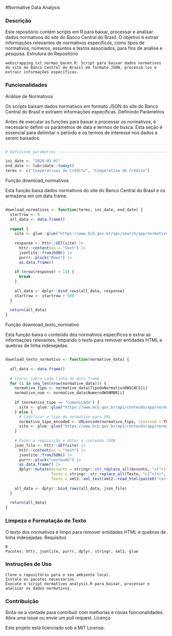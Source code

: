 #Normative Data Analysis

### Descrição

Este repositório contém scripts em R para baixar, processar e analisar dados normativos do site do Banco Central do Brasil. O objetivo é extrair informações relevantes de normativos específicos, como tipos de normativos, números, assuntos e textos associados, para fins de análise e pesquisa.
Estrutura do Repositório

    webscrapping_txt_normas_bacen.R: Script para baixar dados normativos do site do Banco Central do Brasil em formato JSON, processá-los e extrair informações específicas.

### Funcionalidades
Análise de Normativos

Os scripts baixam dados normativos em formato JSON do site do Banco Central do Brasil e extraem informações específicas.
Definindo Parâmetros

Antes de executar as funções para baixar e processar os normativos, é necessário definir os parâmetros de data e termos de busca. Esta seção é essencial para delimitar o período e os termos de interesse nos dados a serem baixados.

```r

# Definindo parâmetros ----------------------------------------------------

ini_date <- "2020-01-01"
end_date <- lubridate::today()
terms <- c("Cooperativas de Crédito", "Cooperativa de Crédito")
```
Função download_normativos

Esta função baixa dados normativos do site do Banco Central do Brasil e os armazena em um data frame.

```r

download_normativos <- function(terms, ini_date, end_date) {
  startrow <- 0
  all_data <- data.frame()
  
  repeat {
    site <- glue::glue("https://www.bcb.gov.br/api/search/app/normativos/buscanormativos?querytext=ContentType:normativo%20AND%20contentSource:normativos%20AND%20{terms}&rowlimit=500&startrow={startrow}&sortlist=Data1OWSDATE:descending&refinementfilters=Data:range(datetime({ini_date}),datetime({end_date}))")
    
    response <- httr::GET(site) |> 
      httr::content(as = "text") |> 
      jsonlite::fromJSON() |> 
      purrr::pluck("Rows") |> 
      as.data.frame()
    
    if (nrow(response) < 13) {
      break
    }
    
    all_data <- dplyr::bind_rows(all_data, response)
    startrow <- startrow + 500
  }
  
  return(all_data)
}
```
Função download_texto_normativo

Esta função baixa o conteúdo dos normativos específicos e extrai as informações relevantes, limpando o texto para remover entidades HTML e quebras de linha indesejadas.

```r

download_texto_normativo <- function(normative_data) {
  
  all_data <- data.frame()
  
  # Iterar sobre cada linha do data frame
  for (i in seq_len(nrow(normative_data))) {
    normativo_tipo <- normative_data$TipodoNormativoOWSCHCS[i]
    normativo_num <- normative_data$NumeroOWSNMBR[i]
    
    if (normativo_tipo == "Comunicado") {
      site <- glue::glue("https://www.bcb.gov.br/api/conteudo/app/normativos/exibeoutrasnormas?p1={normativo_tipo}&p2={normativo_num}")
    } else {
      # Codificar o tipo de normativo para URL
      normativo_tipo_encoded <- URLencode(normativo_tipo, reserved = TRUE)
      site <- glue::glue("https://www.bcb.gov.br/api/conteudo/app/normativos/exibenormativo?p1={normativo_tipo_encoded}&p2={normativo_num}")
    }
    
    # Fazer a requisição e obter o conteúdo JSON
    json_file <- httr::GET(site) |> 
      httr::content(as = "text") |> 
      jsonlite::fromJSON() |> 
      purrr::pluck("conteudo") |> 
      as.data.frame() |> 
      dplyr::mutate(Assunto = stringr::str_replace_all(Assunto, "<[^>]+>", ""),
                    Texto = stringr::str_replace_all(Texto, "<[^>]+>", ""),
                    Texto = xml2::xml_text(xml2::read_html(paste0("<x>", Texto, "</x>"))))
    
    all_data <- dplyr::bind_rows(all_data, json_file)
  }
  
  return(all_data)
}
```
### Limpeza e Formatação de Texto

O texto dos normativos é limpo para remover entidades HTML e quebras de linha indesejadas.
Requisitos

    R
    Pacotes: httr, jsonlite, purrr, dplyr, stringr, xml2, glue

### Instruções de Uso

    Clone o repositório para o seu ambiente local.
    Instale os pacotes necessários.
    Execute o script normativos_analysis.R para baixar, processar e analisar os dados normativos.

### Contribuição

Sinta-se à vontade para contribuir com melhorias e novas funcionalidades. Abra uma issue ou envie um pull request.
Licença

Este projeto está licenciado sob a MIT License.

